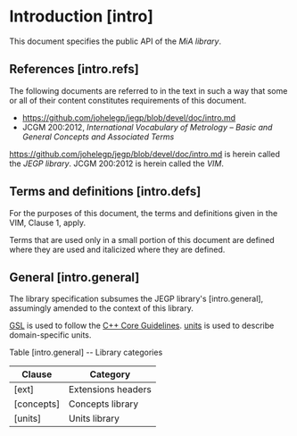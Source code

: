 # Introduction \[intro]

This document specifies the public API of the _MiA library_.

## References \[intro.refs]

The following documents are referred to in the text
in such a way that some or all of their content
constitutes requirements of this document.

- https://github.com/johelegp/jegp/blob/devel/doc/intro.md
- JCGM 200:2012, _International Vocabulary of Metrology –
    Basic and General Concepts and Associated Terms_

https://github.com/johelegp/jegp/blob/devel/doc/intro.md
is herein called the _JEGP library_.
JCGM 200:2012 is herein called the _VIM_.

## Terms and definitions \[intro.defs]

For the purposes of this document,
the terms and definitions
given in the VIM, Clause 1,
apply.

Terms that are used only in a small portion
of this document are defined where they are used
and italicized where they are defined.

## General \[intro.general]

The library specification subsumes the JEGP library's \[intro.general],
assumingly amended to the context of this library.

[GSL](https://github.com/Microsoft/GSL)
is used to follow the
[C++ Core Guidelines](https://github.com/isocpp/CppCoreGuidelines).
[units](https://github.com/nholthaus/units)
is used to describe domain-specific units.

Table \[intro.general] -- Library categories

| Clause      | Category           |
| ----------- | ------------------ |
| \[ext]      | Extensions headers |
| \[concepts] | Concepts library   |
| \[units]    | Units library      |
